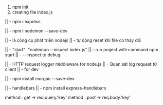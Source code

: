 <!-- stated with npm init to create project  -->
1. npm init
2. creating file index.js


<!-- install express  -->
|| - npm i express


<!-- npm i nodemon --save-dev for dev  -->
|| - npm i nodemon --save-dev 

|| - là công cụ phát triển nodejs
|| - tự động reset khi file có thay đổi


<!--  add key + value to scrpit in package.json -->
|| - "start": "nodemon --inspect index.js"
|| - run project with command npm start
|| - --inspect to debug


<!-- Morgan -->
|| - HTTP request logger middleware for node.js
|| - Quan sát log request từ client
|| - for dev

|| - npm install morgan --save-dev


 <!-- Template engines -->
|| - handlebars
|| - npm install express-handlebars



<!-- Get value  -->

method : get -> req.query.'key'
method : post -> req.body.'key'